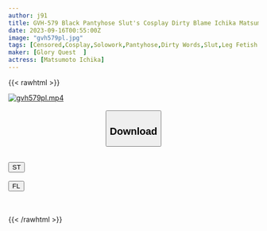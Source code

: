 ```yaml
---
author: j91
title: GVH-579 Black Pantyhose Slut's Cosplay Dirty Blame Ichika Matsumoto
date: 2023-09-16T00:55:00Z
image: "gvh579pl.jpg"
tags: [Censored,Cosplay,Solowork,Pantyhose,Dirty Words,Slut,Leg Fetish	]
maker: [Glory Quest  ]
actress: [Matsumoto Ichika]
---
```



{{< rawhtml >}}

<div class="video" data-videoid="WyVy6JMyZ6HeJB">
    <a href="javascript:;">
        <img src="https://my.j91.asia/posts/gvh579pl/gvh579pl.jpg" width="WIDTH" height="HEIGHT" alt="gvh579pl.mp4" loading="lazy">
    </a>
</div>

<script type="text/javascript" src="https://j91.asia/asset/on-demand-st.js"></script>

<br>
  <link rel="stylesheet" href="https://j91.asia/asset/bs5.css">
  
  <center>
  <button class="btn btn-primary" type="button" data-bs-toggle="collapse" data-bs-target=".multi-collapse" aria-expanded="false" aria-controls="multiCollapseExample1 multiCollapseExample2"><h2>Download</h2></button></center>
</p>
<div class="row">
  <div class="col">
    <div class="collapse multi-collapse" id="multiCollapseExample1">
      <div class="card card-body">
	      	      <br>
<div class="buttons">  
<a href="https://streamtape.to/v/WyVy6JMyZ6HeJB"><button class="btn-hover color-3"><i class="fa fa-download"></i> ST</button></a></div>
    </div>
  </div>
</div>
  <div class="col">
    <div class="collapse multi-collapse" id="multiCollapseExample2">
      <div class="card card-body">
	      <br>
<div class="buttons">
    <a href="https://filelions.online/f/lxq0hoowl3sf"><button class="btn-hover color-9"><i class="fa fa-download"></i> FL</button></a></div>
<br><br>
      </div>
    </div>
  </div>
</div>

{{< /rawhtml >}}